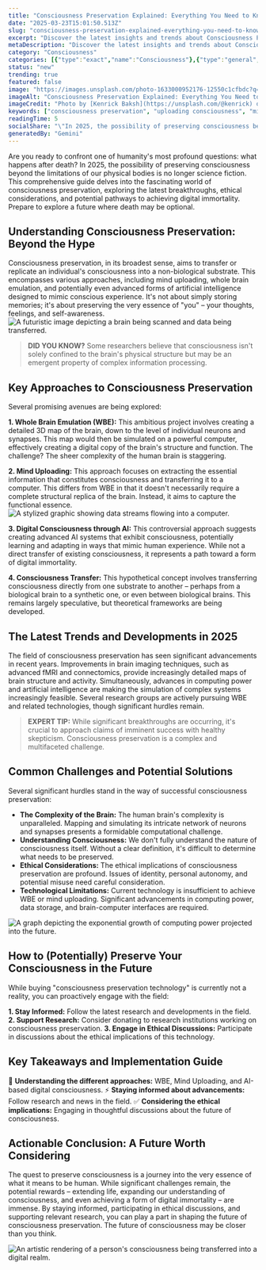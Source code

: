 ```yaml
---
title: "Consciousness Preservation Explained: Everything You Need to Know"
date: "2025-03-23T15:01:50.513Z"
slug: "consciousness-preservation-explained-everything-you-need-to-know"
excerpt: "Discover the latest insights and trends about Consciousness Preservation. This comprehensive guide covers everything you need to know about Consciousness Preservation in 2025."
metaDescription: "Discover the latest insights and trends about Consciousness Preservation. This comprehensive guide covers everything you need to know about Consciousness P..."
category: "Consciousness"
categories: [{"type":"exact","name":"Consciousness"},{"type":"general","name":"Biotechnology"},{"type":"medium","name":"Neural Engineering"},{"type":"specific","name":"Brain-Computer Interfaces"},{"type":"niche","name":"Neuroprosthetics"}]
status: "new"
trending: true
featured: false
image: "https://images.unsplash.com/photo-1633000952176-12550c1cfbdc?q=85&w=1200&fit=max&fm=webp&auto=compress"
imageAlt: "Consciousness Preservation Explained: Everything You Need to Know"
imageCredit: "Photo by [Kenrick Baksh](https://unsplash.com/@kenrick) on Unsplash"
keywords: ["consciousness preservation", "uploading consciousness", "mind uploading", "digital consciousness", "preserving consciousness after death", "consciousness transfer", "whole brain emulation", "digital immortality", "how to preserve consciousness", "buy consciousness preservation technology"]
readingTime: 5
socialShare: "\"In 2025, the possibility of preserving consciousness beyond death isn't science fiction; it's a rapidly evolving field with immense potential – and profound ethical questions.\""
generatedBy: "Gemini"
---
```




Are you ready to confront one of humanity's most profound questions:  what happens after death?  In 2025, the possibility of preserving consciousness beyond the limitations of our physical bodies is no longer science fiction. This comprehensive guide delves into the fascinating world of consciousness preservation, exploring the latest breakthroughs, ethical considerations, and potential pathways to achieving digital immortality.  Prepare to explore a future where death may be optional.

## Understanding Consciousness Preservation: Beyond the Hype

Consciousness preservation, in its broadest sense, aims to transfer or replicate an individual's consciousness into a non-biological substrate.  This encompasses various approaches, including mind uploading, whole brain emulation, and potentially even advanced forms of artificial intelligence designed to mimic conscious experience.  It's not about simply storing memories; it's about preserving the very essence of "you" – your thoughts, feelings, and self-awareness. ![A futuristic image depicting a brain being scanned and data being transferred.](https://images.unsplash.com/photo-1598799421148-37ac9448b582?q=85&w=1200&fit=max&fm=webp&auto=compress)

> **DID YOU KNOW?** Some researchers believe that consciousness isn't solely confined to the brain's physical structure but may be an emergent property of complex information processing.

## Key Approaches to Consciousness Preservation

Several promising avenues are being explored:

**1. Whole Brain Emulation (WBE):** This ambitious project involves creating a detailed 3D map of the brain, down to the level of individual neurons and synapses. This map would then be simulated on a powerful computer, effectively creating a digital copy of the brain's structure and function.  The challenge? The sheer complexity of the human brain is staggering.

**2. Mind Uploading:** This approach focuses on extracting the essential information that constitutes consciousness and transferring it to a computer. This differs from WBE in that it doesn't necessarily require a complete structural replica of the brain.  Instead, it aims to capture the functional essence. ![A stylized graphic showing data streams flowing into a computer.](https://images.unsplash.com/photo-1709761942157-2014363b2d09?q=85&w=1200&fit=max&fm=webp&auto=compress)

**3. Digital Consciousness through AI:**  This controversial approach suggests creating advanced AI systems that exhibit consciousness, potentially learning and adapting in ways that mimic human experience. While not a direct transfer of existing consciousness, it represents a path toward a form of digital immortality.

**4. Consciousness Transfer:** This hypothetical concept involves transferring consciousness directly from one substrate to another – perhaps from a biological brain to a synthetic one, or even between biological brains.  This remains largely speculative, but theoretical frameworks are being developed.

## The Latest Trends and Developments in 2025

The field of consciousness preservation has seen significant advancements in recent years.  Improvements in brain imaging techniques, such as advanced fMRI and connectomics, provide increasingly detailed maps of brain structure and activity.  Simultaneously, advances in computing power and artificial intelligence are making the simulation of complex systems increasingly feasible.  Several research groups are actively pursuing WBE and related technologies, though significant hurdles remain.

> **EXPERT TIP:** While significant breakthroughs are occurring, it's crucial to approach claims of imminent success with healthy skepticism.  Consciousness preservation is a complex and multifaceted challenge.

## Common Challenges and Potential Solutions

Several significant hurdles stand in the way of successful consciousness preservation:

* **The Complexity of the Brain:**  The human brain's complexity is unparalleled.  Mapping and simulating its intricate network of neurons and synapses presents a formidable computational challenge.
* **Understanding Consciousness:** We don't fully understand the nature of consciousness itself.  Without a clear definition, it's difficult to determine what needs to be preserved.
* **Ethical Considerations:**  The ethical implications of consciousness preservation are profound.  Issues of identity, personal autonomy, and potential misuse need careful consideration.
* **Technological Limitations:**  Current technology is insufficient to achieve WBE or mind uploading.  Significant advancements in computing power, data storage, and brain-computer interfaces are required.

![A graph depicting the exponential growth of computing power projected into the future.](https://images.unsplash.com/photo-1688040696927-a0981dcc289f?q=85&w=1200&fit=max&fm=webp&auto=compress)

## How to (Potentially) Preserve Your Consciousness in the Future

While buying "consciousness preservation technology" is currently not a reality, you can proactively engage with the field:

**1. Stay Informed:**  Follow the latest research and developments in the field.
**2. Support Research:**  Consider donating to research institutions working on consciousness preservation.
**3. Engage in Ethical Discussions:**  Participate in discussions about the ethical implications of this technology.

## Key Takeaways and Implementation Guide

🔑 **Understanding the different approaches:** WBE, Mind Uploading, and AI-based digital consciousness.
⚡ **Staying informed about advancements:**  Follow research and news in the field.
✅ **Considering the ethical implications:** Engaging in thoughtful discussions about the future of consciousness.

##  Actionable Conclusion:  A Future Worth Considering

The quest to preserve consciousness is a journey into the very essence of what it means to be human. While significant challenges remain, the potential rewards – extending life, expanding our understanding of consciousness, and even achieving a form of digital immortality – are immense.  By staying informed, participating in ethical discussions, and supporting relevant research, you can play a part in shaping the future of consciousness preservation.  The future of consciousness may be closer than you think.

![An artistic rendering of a person's consciousness being transferred into a digital realm.](https://images.unsplash.com/photo-1633000952176-12550c1cfbdc?q=85&w=1200&fit=max&fm=webp&auto=compress)

